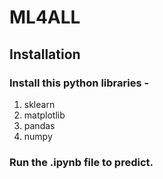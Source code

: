 # ML4ALL

## Installation 

### Install this python libraries - 
1. sklearn
2. matplotlib
3. pandas
4. numpy

### Run the .ipynb file to predict.
